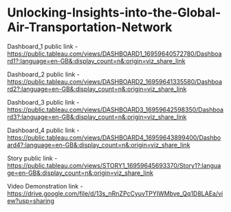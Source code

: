 # Unlocking-Insights-into-the-Global-Air-Transportation-Network


Dashboard_1 public link - https://public.tableau.com/views/DASHBOARD1_16959640572780/Dashboard1?:language=en-GB&:display_count=n&:origin=viz_share_link


Dashboard_2 public link - https://public.tableau.com/views/DASHBOARD2_16959641335580/Dashboard2?:language=en-GB&:display_count=n&:origin=viz_share_link


Dashboard_3 public link - https://public.tableau.com/views/DASHBOARD3_16959642598350/Dashboard3?:language=en-GB&:display_count=n&:origin=viz_share_link


Dashboard_4 public link - https://public.tableau.com/views/DASHBOARD4_16959643899400/Dashboard4?:language=en-GB&:display_count=n&:origin=viz_share_link


Story public link - https://public.tableau.com/views/STORY1_16959645693370/Story1?:language=en-GB&:display_count=n&:origin=viz_share_link


Video Demonstration link - https://drive.google.com/file/d/13s_nRnZPcCyuvTPYIWMbve_Qq1D8LAEa/view?usp=sharing
